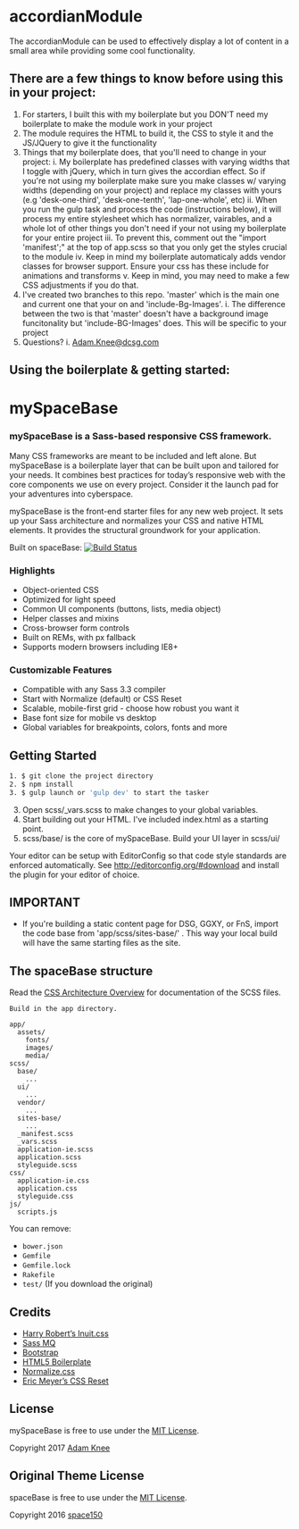 accordianModule
=========

The accordianModule can be used to effectively display a lot of content in a small area while providing some cool functionality.

## There are a few things to know before using this in your project:

1. For starters, I built this with my boilerplate but you DON'T need my boilerplate to make the module work in your project
2. The module requires the HTML to build it, the CSS to style it and the JS/JQuery to give it the functionality
3. Things that my boilerplate does, that you'll need to change in your project:
  i. My boilerplate has predefined classes with varying widths that I toggle with jQuery, which in turn gives the accordian effect. So if you're not using my boilerplate make sure you make classes w/ varying widths (depending on your project) and replace my classes with yours (e.g 'desk-one-third', 'desk-one-tenth', 'lap-one-whole', etc)
  ii. When you run the gulp task and process the code (instructions below), it will process my entire stylesheet which has normalizer, vairables, and a whole lot of other things you don't need if your not using my boilerplate for your entire project
  iii. To prevent this, comment out the "import 'manifest';" at the top of app.scss so that you only get the styles crucial to the module
  iv. Keep in mind my boilerplate automaticaly adds vendor classes for browser support. Ensure your css has these include for animations and transforms
  v. Keep in mind, you may need to make a few CSS adjustments if you do that.
4. I've created two branches to this repo. 'master' which is the main one and current one that your on and 'include-Bg-Images'.
  i. The difference between the two is that 'master' doesn't have a background image funcitonality but 'include-BG-Images' does. This will be specific to your project
5. Questions?
  i. Adam.Knee@dcsg.com

## Using the boilerplate & getting started:

mySpaceBase
=========

### mySpaceBase is a Sass-based responsive CSS framework.

Many CSS frameworks are meant to be included and left alone. But mySpaceBase is a boilerplate layer that can be built upon and tailored for your needs. It combines best practices for today’s responsive web with the core components we use on every project. Consider it the launch pad for your adventures into cyberspace.

mySpaceBase is the front-end starter files for any new web project. It sets up your Sass architecture and normalizes your CSS and native HTML elements. It provides the structural groundwork for your application.

Built on spaceBase:
[![Build Status](https://img.shields.io/travis/space150/spaceBase.svg?style=flat-square)](https://travis-ci.org/space150/spaceBase)

### Highlights

* Object-oriented CSS
* Optimized for light speed
* Common UI components (buttons, lists, media object)
* Helper classes and mixins
* Cross-browser form controls
* Built on REMs, with px fallback
* Supports modern browsers including IE8+

### Customizable Features

* Compatible with any Sass 3.3 compiler
* Start with Normalize (default) or CSS Reset
* Scalable, mobile-first grid - choose how robust you want it
* Base font size for mobile vs desktop
* Global variables for breakpoints, colors, fonts and more

## Getting Started
```sh
1. $ git clone the project directory
2. $ npm install
3. $ gulp launch or 'gulp dev' to start the tasker
```
3. Open scss/_vars.scss to make changes to your global variables.
4. Start building out your HTML. I've included index.html as a starting point.
5. scss/base/ is the core of mySpaceBase. Build your UI layer in scss/ui/

Your editor can be setup with EditorConfig so that code style standards are enforced automatically. See http://editorconfig.org/#download and install the plugin for your editor of choice.

## IMPORTANT

* If you're building a static content page for DSG, GGXY, or FnS, import the code base from 'app/scss/sites-base/' . This way your local build will have the same starting files as the site.

## The spaceBase structure

Read the [CSS Architecture Overview](app/scss/README.md) for documentation of the SCSS files.

```
Build in the app directory. 

app/
  assets/
    fonts/
    images/
    media/
scss/
  base/
    ...
  ui/
    ...
  vendor/
    ...
  sites-base/
    ...
  _manifest.scss
  _vars.scss
  application-ie.scss
  application.scss
  styleguide.scss
css/
  application-ie.css
  application.css
  styleguide.css
js/
  scripts.js
```

You can remove:
- `bower.json`
- `Gemfile`
- `Gemfile.lock`
- `Rakefile`
- `test/`
(If you download the original)

## Credits

* [Harry Robert’s Inuit.css](https://github.com/csswizardry/inuit.css)
* [Sass MQ](https://github.com/sass-mq/sass-mq)
* [Bootstrap](http://getbootstrap.com)
* [HTML5 Boilerplate](http://html5boilerplate.com)
* [Normalize.css](http://necolas.github.io/normalize.css)
* [Eric Meyer’s CSS Reset](http://meyerweb.com/eric/tools/css/reset)

## License

mySpaceBase is free to use under the [MIT License](LICENSE.md).

Copyright 2017 [Adam Knee](http://www.adamknee.net)

## Original Theme License

spaceBase is free to use under the [MIT License](LICENSE.md).

Copyright 2016 [space150](http://www.space150.com)
